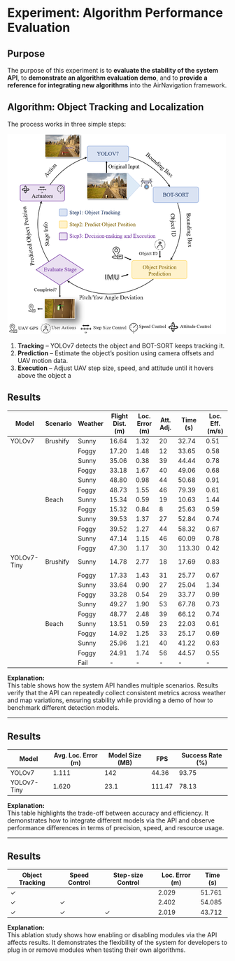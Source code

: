 # Experiment: Algorithm Performance Evaluation

## Purpose
The purpose of this experiment is to **evaluate the stability of the system API**, to **demonstrate an algorithm evaluation demo**, and to **provide a reference for integrating new algorithms** into the AirNavigation framework.

## Algorithm: Object Tracking and Localization

The process works in three simple steps:

<img src="algorithm.png" alt="algorithm" width="500">

1. **Tracking** – YOLOv7 detects the object and BOT-SORT keeps tracking it.  
2. **Prediction** – Estimate the object’s position using camera offsets and UAV motion data.  
3. **Execution** – Adjust UAV step size, speed, and attitude until it hovers above the object a


## Results

| Model       | Scenario  | Weather | Flight Dist. (m) | Loc. Error (m) | Att. Adj. | Time (s) | Loc. Eff. (m/s) |
|-------------|-----------|---------|------------------|----------------|-----------|----------|-----------------|
| YOLOv7      | Brushify | Sunny   | 16.64            | 1.32           | 20        | 32.74    | 0.51            |
|             |           | Foggy   | 17.20            | 1.48           | 12        | 33.65    | 0.58            |
|             |           | Sunny   | 35.06            | 0.38           | 39        | 44.44    | 0.78            |
|             |           | Foggy   | 33.18            | 1.67           | 40        | 49.06    | 0.68            |
|             |           | Sunny   | 48.80            | 0.98           | 44        | 50.68    | 0.91            |
|             |           | Foggy   | 48.73            | 1.55           | 46        | 79.39    | 0.61            |
|             | Beach    | Sunny   | 15.34            | 0.59           | 19        | 10.63    | 1.44            |
|             |           | Foggy   | 15.32            | 0.84           | 8         | 25.63    | 0.59            |
|             |           | Sunny   | 39.53            | 1.37           | 27        | 52.84    | 0.74            |
|             |           | Foggy   | 39.52            | 1.27           | 44        | 58.32    | 0.67            |
|             |           | Sunny   | 47.14            | 1.15           | 46        | 60.09    | 0.78            |
|             |           | Foggy   | 47.30            | 1.17           | 30        | 113.30   | 0.42            |
| YOLOv7-Tiny | Brushify | Sunny   | 14.78            | 2.77           | 18        | 17.69    | 0.83            |
|             |           | Foggy   | 17.33            | 1.43           | 31        | 25.77    | 0.67            |
|             |           | Sunny   | 33.64            | 0.90           | 27        | 25.04    | 1.34            |
|             |           | Foggy   | 33.28            | 0.54           | 29        | 33.77    | 0.99            |
|             |           | Sunny   | 49.27            | 1.90           | 53        | 67.78    | 0.73            |
|             |           | Foggy   | 48.77            | 2.48           | 39        | 66.12    | 0.74            |
|             | Beach    | Sunny   | 13.51            | 0.59           | 23        | 22.03    | 0.61            |
|             |           | Foggy   | 14.92            | 1.25           | 33        | 25.17    | 0.69            |
|             |           | Sunny   | 25.96            | 1.21           | 40        | 41.22    | 0.63            |
|             |           | Foggy   | 24.91            | 1.74           | 56        | 44.57    | 0.55            |
|             |           | Fail    | -                | -              | -         | -        | -               |

**Explanation:**  
This table shows how the system API handles multiple scenarios. Results verify that the API can repeatedly collect consistent metrics across weather and map variations, ensuring stability while providing a demo of how to benchmark different detection models.

---

## Results

| Model       | Avg. Loc. Error (m) | Model Size (MB) | FPS   | Success Rate (%) |
|-------------|----------------------|-----------------|-------|------------------|
| YOLOv7      | 1.111                | 142             | 44.36 | 93.75            |
| YOLOv7-Tiny | 1.620                | 23.1            | 111.47| 78.13            |

**Explanation:**  
This table highlights the trade-off between accuracy and efficiency. It demonstrates how to integrate different models via the API and observe performance differences in terms of precision, speed, and resource usage.

---

## Results

| Object Tracking | Speed Control | Step-size Control | Loc. Error (m) | Time (s) |
|-----------------|---------------|-------------------|----------------|----------|
| ✓               |               |                   | 2.029          | 51.761   |
| ✓               | ✓             |                   | 2.402          | 54.085   |
| ✓               | ✓             | ✓                 | 2.019          | 43.712   |

**Explanation:**  
This ablation study shows how enabling or disabling modules via the API affects results. It demonstrates the flexibility of the system for developers to plug in or remove modules when testing their own algorithms.

